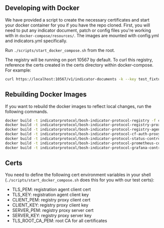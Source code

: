 ## Developing with Docker
We have provided a script to create the necessary certificates and start your docker container for you if you have the repo cloned. First, you will need to put any indicator document, patch or config files you're working with in `docker-compose/resources/`. The images are mounted with config.yml and indicators.yml specifically.

Run `./scripts/start_docker_compose.sh` from the root.

The registry will be running on port 10567 by default. To curl this registry, reference the certs created in the certs directory within docker-compose. For example:
```bash
curl https://localhost:10567/v1/indicator-documents -k --key test_fixtures/client.key --cert test_fixtures/client.pem --cacert test_fixtures/ca.key
```

## Rebuilding Docker Images
If you want to rebuild the docker images to reflect local changes, run the following commands.

```bash
docker build -t indicatorprotocol/bosh-indicator-protocol-registry -f cmd/registry/Dockerfile .
docker build -t indicatorprotocol/bosh-indicator-protocol-registry-proxy -f cmd/registry_proxy/Dockerfile .
docker build -t indicatorprotocol/bosh-indicator-protocol-registry-agent -f cmd/registry_agent/Dockerfile .
docker build -t indicatorprotocol/bosh-indicator-protocol-cf-auth-proxy -f cmd/cf_auth_proxy/Dockerfile .
docker build -t indicatorprotocol/bosh-indicator-protocol-status-controller -f cmd/status_controller/Dockerfile .
docker build -t indicatorprotocol/bosh-indicator-protocol-prometheus-controller -f cmd/prometheus_rules_controller/Dockerfile .
docker build -t indicatorprotocol/bosh-indicator-protocol-grafana-controller -f cmd/grafana_dashboard_controller/Dockerfile .
```

## Certs
You need to define the following cert environment variables in your shell (`./scripts/start_docker_compose.sh` does this for you with our test certs):
- TLS_PEM: registration agent client cert
- TLS_KEY: registration agent client key
- CLIENT_PEM: registry proxy client cert
- CLIENT_KEY: registry proxy client key
- SERVER_PEM: registry proxy server cert
- SERVER_KEY: registry proxy server key
- TLS_ROOT_CA_PEM: root CA for all certificates
